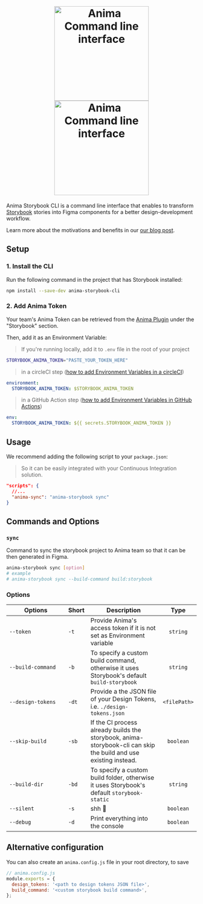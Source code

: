 <div align="center">
<br />
  <h1>
  <img src="https://user-images.githubusercontent.com/1323193/201663351-171f5916-bf03-44e0-9d9a-f5c69d3e3ec8.svg#gh-light-mode-only" width="250" alt="Anima Command line interface" />
  <img src="https://user-images.githubusercontent.com/1323193/201663360-76c32bdb-c4e4-43af-bcf7-5db760c9b71f.svg#gh-dark-mode-only" width="250" alt="Anima Command line interface" />
</h1>
</div>

Anima Storybook CLI is a command line interface that enables to transform [Storybook](https://storybook.js.org) stories into Figma components for a better design-development workflow.

Learn more about the motivations and benefits in our [our blog post](https://blog.animaapp.com/design-with-your-live-code-components-7f61e99b9bf0).

## Setup

### 1. Install the CLI
Run the following command in the project that has Storybook installed:

```sh
npm install --save-dev anima-storybook-cli
```

### 2. Add Anima Token
Your team's Anima Token can be retrieved from the [Anima Plugin](https://www.figma.com/community/plugin/857346721138427857) under the "Storybook" section.

Then, add it as an Environment Variable:

>If you're running locally, add it to `.env` file in the root of your project

```sh
STORYBOOK_ANIMA_TOKEN="PASTE_YOUR_TOKEN_HERE"
```

> in a circleCI step ([how to add Environment Variables in a circleCI](https://circleci.com/docs/set-environment-variable/#set-an-environment-variable-in-a-project))

```yml
environment:
  STORYBOOK_ANIMA_TOKEN: $STORYBOOK_ANIMA_TOKEN
```

> in a GitHub Action step ([how to add Environment Variables in GitHub Actions](https://docs.github.com/en/actions/reference/encrypted-secrets#creating-encrypted-secrets-for-a-repository))

```yml
env:
  STORYBOOK_ANIMA_TOKEN: ${{ secrets.STORYBOOK_ANIMA_TOKEN }}
```

## Usage



We recommend adding the following script to your `package.json`:
> So it can be easily integrated with your Continuous Integration solution.

```json
"scripts": {
  //...
  "anima-sync": "anima-storybook sync"
}
```

## Commands and Options

### `sync`

Command to sync the storybook project to Anima team so that it can be then generated in Figma.

```sh
anima-storybook sync [option]
# example 
# anima-storybook sync --build-command build:storybook
```

### Options
| <div style="width: 140px;">Options</div> | Short | Description                                                                                                      |     Type     |
|------------------------------------------|-------|------------------------------------------------------------------------------------------------------------------|:------------:|
| `--token`                                | `-t`  | Provide Anima's access token if it is not set as Environment variable                                            |   `string`   |
| `--build-command`                        | `-b`  | To specify a custom build command, otherwise it uses Storybook's default `build-storybook`                       |   `string`   |
| `--design-tokens`                        | `-dt` | Provide a the JSON file of your Design Tokens, i.e. `./design-tokens.json`                                        | `<filePath>`  |
| `--skip-build`                           | `-sb` | If the CI process already builds the storybook, anima-storybook-cli can skip the build and use existing instead. |   `boolean`  |
| `--build-dir`                            | `-bd` | To specify a custom build folder, otherwise it uses Storybook's default `storybook-static`                       |   `string`   |
| `--silent`                               | `-s`  |  shh 👀                                                                                                          |   `boolean`  |
| `--debug`                                | `-d`  | Print everything into the console                                                                                |   `boolean`  |

## Alternative configuration

You can also create an `anima.config.js` file in your root directory, to save 

```js
// anima.config.js
module.exports = {
  design_tokens: '<path to design tokens JSON file>',
  build_command: '<custom storybook build command>', 
};
```